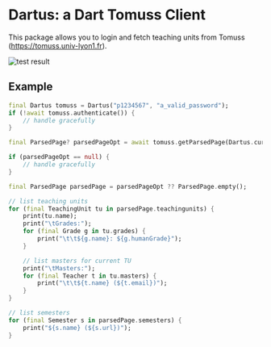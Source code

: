 # Dartus: a Dart Tomuss Client
This package allows you to login and fetch teaching units from Tomuss (https://tomuss.univ-lyon1.fr).

![test result](https://github.com/onyx-lyon1/dartus-tomuss-client/actions/workflows/dart.yml/badge.svg)

## Example
```dart
final Dartus tomuss = Dartus("p1234567", "a_valid_password");
if (!await tomuss.authenticate()) {
    // handle gracefully
}

final ParsedPage? parsedPageOpt = await tomuss.getParsedPage(Dartus.currentSemester());

if (parsedPageOpt == null) {
    // handle gracefully
}

final ParsedPage parsedPage = parsedPageOpt ?? ParsedPage.empty();

// list teaching units
for (final TeachingUnit tu in parsedPage.teachingunits) {
    print(tu.name);
    print("\tGrades:");
    for (final Grade g in tu.grades) {
        print("\t\t${g.name}: ${g.humanGrade}");
    }

    // list masters for current TU
    print("\tMasters:");
    for (final Teacher t in tu.masters) {
        print("\t\t${t.name} (${t.email})");
    }
}

// list semesters
for (final Semester s in parsedPage.semesters) {
    print("${s.name} (${s.url})");
}

```
